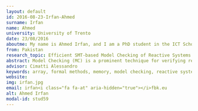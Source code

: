 ```yaml
---
layout: default 
id: 2016-08-23-Irfan-Ahmed
surname: Irfan
name: Ahmed
university: University of Trento
date: 23/08/2016
aboutme: My name is Ahmed Irfan, and I am a PhD student in the ICT School at University of Trento (UniTN) and in the Embedded Systems (ES) group at Fondazione Bruno Kessler (FBK). I am advised by Alessandro Cimatti (ES, FBK) and co-advised by Roberto Sebastiani (DISI, UniTN). My research work is on formal verification of non-linear transition systems, in particular on abstraction techniques based on Satisfiability Modulo Theory (SMT). I also participate in the tool development of MathSAT, nuXmv, and Kratos.
from: Pakistan
research_topic: Efficient SMT-based Model Checking of Reactive Systems w
abstract: Model Checking (MC) is a prominent technique for verifying reactive systems \xe2\x80\x93both hardware and software systems. The presence of memory/array accesses in the systems under test, however, introduces many difficulties in current MC techniques. Although some work has been done to verify such systems by using MC techniques based on Satisfiability Modulo Theories (SMT), there is still a big margin for improving efficiency. The goal of our research is to provide efficient SMT-based MC techniques for verifying reactive systems with memory/array accesses. We focus on adapting Verification Modulo Theories techniques \xe2\x80\x93e.g. bounded model checking, k-induction, counter example guided abstraction refinement\xe2\x80\x93 and on improving the underlying SMT tools for handling memory/array.
advisor: Cimatti Alessandro
keywords: array, formal methods, memory, model checking, reactive system,satisfiability, satisfiability modulo theories, software engin
website: 
img: irfan.jpg
email: irfan<i class="fa fa-at" aria-hidden="true"></i>fbk.eu
alt: Ahmed Irfan
modal-id: stud59
---
```


